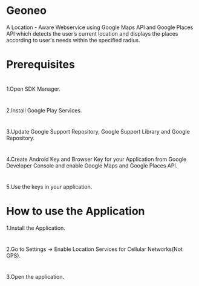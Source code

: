 # Geoneo
A Location - Aware Webservice using Google Maps API and Google Places API which detects the user’s current location and displays the places according to user's needs within the specified radius.

# Prerequisites
#
1.Open SDK Manager.
#
2.Install Google Play Services.
#
3.Update Google Support Repository, Google Support Library and Google Repository.
#
4.Create Android Key and Browser Key for your Application from Google Developer Console and enable Google Maps and Google Places API.
#
5.Use the keys in your application.

# How to use the Application
1.Install the Application.
#
2.Go to Settings -> Enable Location Services for Cellular Networks(Not GPS).
#
3.Open the application.
